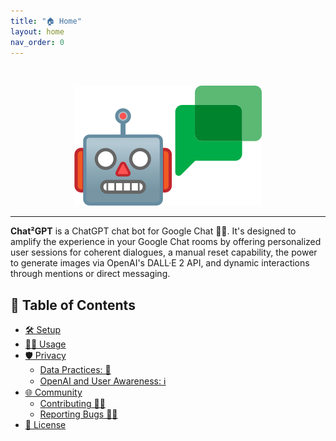 ```yaml
---
title: "🏠 Home"
layout: home
nav_order: 0
---
```

<br/>
<p align="center">
<img src="https://raw.githubusercontent.com/RAHB-REALTORS-Association/chat2gpt/master/docs/chat2gpt.png" alt="Logo" width="300"/>
</p>
<hr/>

**Chat²GPT** is a ChatGPT chat bot for Google Chat 🤖💬. It's designed to amplify the experience in your Google Chat rooms by offering personalized user sessions for coherent dialogues, a manual reset capability, the power to generate images via OpenAI's DALL·E 2 API, and dynamic interactions through mentions or direct messaging.

## 📖 Table of Contents
- [🛠️ Setup](setup.html)
- [🧑‍💻 Usage](usage.html)
- [🛡️ Privacy](privacy.html)
  - [Data Practices: 📝](privacy.html#data-practices-)
  - [OpenAI and User Awareness: ℹ️](privacy.html#openai-and-user-awareness-%E2%84%B9%EF%B8%8F)
- [🌐 Community](community.html)
  - [Contributing 👥🤝](community.html#Contributing-)
  - [Reporting Bugs 🐛📝](community.html#reporting-bugs-)
- [📄 License](license.html)
